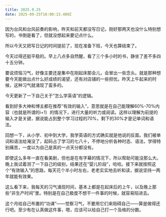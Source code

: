 ```yaml
---
title: 2025.9.25
date: 2025-09-25T16:00:13.480Z
---
```


因为台风和台风前奏的影响，昨天和前天都没写日记，刚好那两天也没什么特别想写的，书倒是看了，但就没想起来要记点什么。

所以今天又把写日记的时间提前了，现在准备下班，今天也算结束了。

今天过得还挺平稳的。早上八点多自然醒，看了三个多小时的书，静坐了差不多四十五分钟。

要说烦恼习气，好像主要还是集中在刚起床那会儿，会冒出一些念头。就是那种想要今天能做出点什么好成绩的渴望，还有对店铺的一些担忧。昨天上午起来的时候，这种习气就涌现了蛮多的。

今天更新了一下自己关于“怎么学英语”的逻辑。

看到好多大神和博主都在推荐“有效的输入”，意思就是在自己能理解60%-70%内容（也就是所谓的i+1）的情况下，进行大量的听力或阅读。这样以理解为前提的输入才是关键，据说能占到整个学习过程的70%，剩下的30%才是记单词和语法。

回想一下，从小学、初中到大学，我学英语的方式确实就是他说的反面。我们被单词和语法给淹没了，起码占了学习的七八十，不停地分析各种时态、语法，学得特别痛苦，一度以为自己是真的一点天分都没有。

即使这么多年一直在看美剧，但也是在有字幕的情况下，所以帮助可能没那么大。晚上我试着测了一下自己的级别，结果还在“婴儿阶段”，哈哈。接下来就按照这个“有效输入”的思路，每天花个半小时左右，老老实实地去听和读，据说坚持一两年就能有效果。

这么看下来，我每天的习气涌现时间，基本上都是在起床后的上午，以及晚上那些“非生产时间”里。特别是在自己极度不想干一件事的时候，就容易陷进去。

这个月给自己布置的“功课”——觉察习气，不要用它们来阻碍自己——算是做得还行吧。至少有在认真做这件事，嗯，应该可以给自己打一个及格的分数。